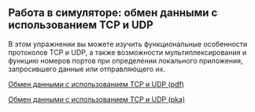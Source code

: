 <!-- verified: agorbachev 03.05.2022 -->

<!-- 14.8.1 -->
## Работа в симуляторе: обмен данными с использованием TCP и UDP

В этом упражнении вы можете изучить функциональные особенности протоколов TCP и UDP, а также возможности мультиплексирования и функцию номеров портов при определении локального приложения, запросившего данные или отправляющего их.

[Обмен данными с использованием TCP и UDP (pdf)](./assets/14.8.1-packet-tracer---tcp-and-udp-communications.pdf)

[Обмен данными с использованием TCP и UDP (pka)](./assets/14.8.1-packet-tracer---tcp-and-udp-communications.pka)

